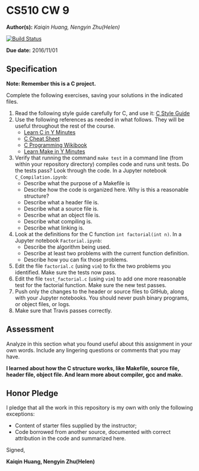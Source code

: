 # CS510 CW 9

**Author(s):** _Kaiqin Huang, Nengyin Zhu(Helen)_

[![Build Status](https://travis-ci.org/chapman-cs510-2016f/cw-09-redyellow.svg?branch=master)](https://travis-ci.org/chapman-cs510-2016f/cw-09-redyellow)

**Due date:** 2016/11/01

## Specification

**Note: Remember this is a C project.**

Complete the following exercises, saving your solutions in the indicated files. 

1. Read the following style guide carefully for C, and use it: [C Style Guide](https://en.wikibooks.org/wiki/C_Programming/Structure_and_style)
1. Use the following references as needed in what follows. They will be useful throughout the rest of the course.
    * [Learn C in Y Minutes](https://learnxinyminutes.com/docs/c/)
    * [C Cheat Sheet](https://www.cheatography.com/ashlyn-black/cheat-sheets/c-reference/)
    * [C Programming Wikibook](https://en.wikibooks.org/wiki/C_Programming)
    * [Learn Make in Y Minutes](https://learnxinyminutes.com/docs/make/)
1. Verify that running the command ```make test``` in a command line (from within your repository directory) compiles code and runs unit tests. Do the tests pass? Look through the code. In a Jupyter notebook ```C_Compilation.ipynb```:
    * Describe what the purpose of a Makefile is
    * Describe how the code is organized here. Why is this a reasonable structure?
    * Describe what a header file is.
    * Describe what a source file is.
    * Describe what an object file is.
    * Describe what compiling is.
    * Describe what linking is.
1. Look at the definitions for the C function ```int factorial(int n)```. In a Jupyter notebook ```Factorial.ipynb```:
    * Describe the algorithm being used.
    * Describe at least two problems with the current function definition.  
    * Describe how you can fix those problems.
1. Edit the file ```factorial.c``` (using ```vim```) to fix the two problems you identified. Make sure the tests now pass.
1. Edit the file ```test_factorial.c``` (using ```vim```) to add one more reasonable test for the factorial function. Make sure the new test passes. 
1. Push only the changes to the header or source files to GitHub, along with your Jupyter notebooks. You should never push binary programs, or object files, or logs.
1. Make sure that Travis passes correctly.

## Assessment

Analyze in this section what you found useful about this assignment in your own words. Include any lingering questions or comments that you may have.

**I learned about how the C structure works, like Makefile, source file, header file, object file. And learn more about compiler, gcc and make.**

## Honor Pledge

I pledge that all the work in this repository is my own with only the following exceptions:

* Content of starter files supplied by the instructor;
* Code borrowed from another source, documented with correct attribution in the code and summarized here.

Signed,

**Kaiqin Huang, Nengyin Zhu(Helen)**
